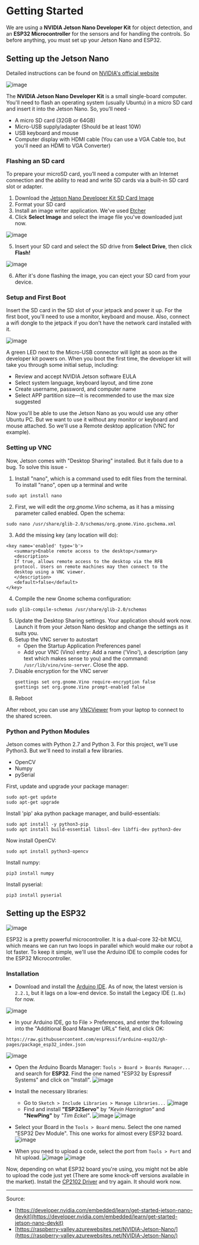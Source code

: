 # Getting Started
We are using a **NVIDIA Jetson Nano Developer Kit** for object detection, and an **ESP32 Microcontroller** for the sensors and for handling the controls. So before anything, you must set up your Jetson Nano and ESP32.

## Setting up the Jetson Nano
Detailed instructions can be found on [NVIDIA's official website](https://developer.nvidia.com/embedded/learn/get-started-jetson-nano-devkit)

![image](https://github.com/A-N-M-Noor/mechaScratch_404/assets/113457396/b30dbf15-980d-4c74-9ec6-5685efd21a3e)

The **NVIDIA Jetson Nano Developer Kit** is a small single-board computer. You'll need to flash an operating system (usually Ubuntu) in a micro SD card and insert it into the Jetson Nano. So, you'll need - 
* A micro SD card (32GB or 64GB)
* Micro-USB supply/adapter (Should be at least 10W)
* USB keyboard and mouse
* Computer display with HDMI cable (You can use a VGA Cable too, but you'll need an HDMI to VGA Converter)

### Flashing an SD card
To prepare your microSD card, you’ll need a computer with an Internet connection and the ability to read and write SD cards via a built-in SD card slot or adapter.
1. Download the [Jetson Nano Developer Kit SD Card Image](https://developer.nvidia.com/jetson-nano-sd-card-image)
2. Format your SD card
3. Install an image writer application. We've used [Etcher](https://etcher.balena.io/)
4. Click **Select Image** and select the image file you've downloaded just now.

![image](https://github.com/A-N-M-Noor/mechaScratch_404/assets/113457396/cd6eaa0c-ff47-47a7-8f52-b617cc47f696)

5. Insert your SD card and select the SD drive from **Select Drive**, then click **Flash!**

![image](https://github.com/A-N-M-Noor/mechaScratch_404/assets/113457396/fdcd5679-c184-4fd2-b6e7-a8bf1165cea2)

6. After it's done flashing the image, you can eject your SD card from your device.

### Setup and First Boot
Insert the SD card in the SD slot of your jetpack and power it up. For the first boot, you'll need to use a monitor, keyboard and mouse. Also, connect a wifi dongle to the jetpack if you don't have the network card installed with it.

![image](https://github.com/A-N-M-Noor/mechaScratch_404/assets/113457396/1e8d64e3-7c4d-430f-a153-4e9937bc37bf)

A green LED next to the Micro-USB connector will light as soon as the developer kit powers on. When you boot the first time, the developer kit will take you through some initial setup, including:
* Review and accept NVIDIA Jetson software EULA
* Select system language, keyboard layout, and time zone
* Create username, password, and computer name
* Select APP partition size—it is recommended to use the max size suggested

Now you'll be able to use the Jetson Nano as you would use any other Ubuntu PC. But we want to use it without any monitor or keyboard and mouse attached. So we'll use a Remote desktop application (VNC for example).

### Setting up VNC
Now, Jetson comes with "Desktop Sharing" installed. But it fails due to a bug. To solve this issue -
1. Install "nano", which is a command used to edit files from the terminal. To install "nano", open up a terminal and write
```
sudo apt install nano
```
2. First, we will edit the _org.gnome.Vino_ schema, as it has a missing parameter called enabled. Open the schema:
```
sudo nano /usr/share/glib-2.0/schemas/org.gnome.Vino.gschema.xml
```
3. Add the missing key (any location will do):
```
<key name='enabled' type='b'>
   <summary>Enable remote access to the desktop</summary>
   <description>
   If true, allows remote access to the desktop via the RFB
   protocol. Users on remote machines may then connect to the
   desktop using a VNC viewer.
   </description>
   <default>false</default>
</key>
```
4. Compile the new Gnome schema configuration:
```
sudo glib-compile-schemas /usr/share/glib-2.0/schemas
```
5. Update the Desktop Sharing settings. Your application should work now. Launch it from your Jetson Nano desktop and change the settings as it suits you.
6. Setup the VNC server to autostart
   - Open the Startup Application Preferences panel
   - Add your VNC (Vino) entry: Add a name ('Vino'), a description (any text which makes sense to you) and the command: ```/usr/lib/vino/vino-server```. Close the app.
7. Disable encryption for the VNC server
   ```
   gsettings set org.gnome.Vino require-encryption false
   gsettings set org.gnome.Vino prompt-enabled false
   ```
8. Reboot

After reboot, you can use any [VNCViewer](https://www.realvnc.com/en/connect/download/viewer/) from your laptop to connect to the shared screen.

### Python and Python Modules
Jetson comes with Python 2.7 and Python 3. For this project, we'll use Python3. But we'll need to install a few libraries.
* OpenCV
* Numpy
* pySerial

First, update and upgrade your package manager:
```
sudo apt-get update
sudo apt-get upgrade
```

Install 'pip' aka python package manager, and build-essentials:
```
sudo apt install -y python3-pip
sudo apt install build-essential libssl-dev libffi-dev python3-dev
```

Now install OpenCV:
```
sudo apt install python3-opencv
```
Install numpy:
```
pip3 install numpy
```
Install pyserial:
```
pip3 install pyserial
```

## Setting up the ESP32

![image](https://github.com/A-N-M-Noor/mechaScratch_404/assets/113457396/b2427834-0830-4407-ba09-913bf4438765)

ESP32 is a pretty powerful microcontroller. It is a dual-core 32-bit MCU, which means we can run two loops in parallel which would make our robot a lot faster. To keep it simple, we'll use the Arduino IDE to compile codes for the ESP32 Microcontroller.

### Installation
* Download and install the [Arduino IDE](https://www.arduino.cc/en/software). As of now, the latest version is `2.2.1`, but it lags on a low-end device. So install the Legacy IDE (`1.8x`) for now.

![image](https://github.com/A-N-M-Noor/mechaScratch_404/assets/113457396/51009def-76e4-4f8b-b5f6-feb5da4c1bc0)

* In your Arduino IDE, go to File > Preferences, and enter the following into the "Additional Board Manager URLs" field, and click OK: 
```
https://raw.githubusercontent.com/espressif/arduino-esp32/gh-pages/package_esp32_index.json
```
![image](https://github.com/A-N-M-Noor/mechaScratch_404/assets/113457396/1deebbbf-92e0-4f38-a313-d06a5578e660)

* Open the Arduino Boards Manager: `Tools > Board > Boards Manager...` and search for **ESP32**. Find the one named "ESP32 by Espressif Systems" and click on "Install".
![image](https://github.com/A-N-M-Noor/mechaScratch_404/assets/113457396/d2d5850e-1a15-4024-96b8-57f9c464a54a)

* Install the necessary libraries:
   - Go to `Sketch > Include Libraries > Manage Libraries...`
![image](https://github.com/A-N-M-Noor/mechaScratch_404/assets/113457396/7d42419a-1a90-4b84-be27-7d867faaaf8e)
   - Find and install **"ESP32Servo"** by _"Kevin Harrington"_ and **"NewPing"** by _"Tim Eckel"_.
![image](https://github.com/A-N-M-Noor/mechaScratch_404/assets/113457396/94853da6-6f67-49e4-bb73-82e491525fd6)
![image](https://github.com/A-N-M-Noor/mechaScratch_404/assets/113457396/8579493f-ba9f-4091-ab5d-c0f22b2c44a4)


* Select your Board in the `Tools > Board` menu. Select the one named "ESP32 Dev Module". This one works for almost every ESP32 board.
![image](https://github.com/A-N-M-Noor/mechaScratch_404/assets/113457396/40ef4c0d-407d-467f-91c7-f47dd302f126)

* When you need to upload a code, select the port from `Tools > Port` and hit upload.
![image](https://github.com/A-N-M-Noor/mechaScratch_404/assets/113457396/3fb264b6-173a-4ae2-a552-cd9be82e8ba9)
![image](https://github.com/A-N-M-Noor/mechaScratch_404/assets/113457396/f50c42d9-64d7-4af0-9547-e3d8492c68a5)

Now, depending on what ESP32 board you're using, you might not be able to upload the code just yet (There are some knock-off versions available in the market). Install the [CP2102 Driver](https://www.silabs.com/documents/public/software/CP210x_Windows_Drivers.zip) and try again. It should work now.
_______

Source:
* [https://developer.nvidia.com/embedded/learn/get-started-jetson-nano-devkit](https://developer.nvidia.com/embedded/learn/get-started-jetson-nano-devkit)
* [https://raspberry-valley.azurewebsites.net/NVIDIA-Jetson-Nano/](https://raspberry-valley.azurewebsites.net/NVIDIA-Jetson-Nano/)
